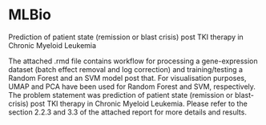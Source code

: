 # MLBio
Prediction of patient state (remission or blast crisis) post TKI therapy in Chronic Myeloid Leukemia

The attached .rmd file contains workflow for processing a gene-expression dataset (batch effect removal and log correction) and training/testing a Random Forest and an SVM model post that. For visualisation purposes, UMAP and PCA have been used for Random Forest and SVM, respectively. 
The problem statement was prediction of patient state (remission or blast-crisis) post TKI therapy in Chronic Myeloid Leukemia. Please refer to the section 2.2.3 and 3.3 of the attached report for more details and results.
